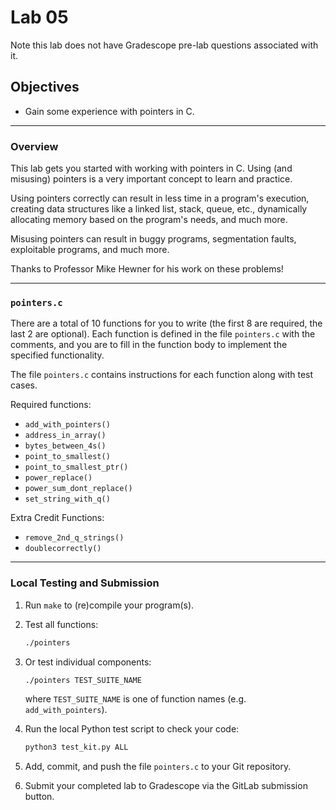 # Lab 05

Note this lab does not have Gradescope pre-lab questions associated with it.

## Objectives

- Gain some experience with pointers in C.

---

### Overview

This lab gets you started with working with pointers in C. Using (and misusing)
pointers is a very important concept to learn and practice. 

Using pointers correctly can result in less time in a program's execution,
creating data structures like a linked list, stack, queue, etc., dynamically
allocating memory based on the program's needs, and much more. 

Misusing pointers can result in buggy programs, segmentation faults, exploitable
programs, and much more.

Thanks to Professor Mike Hewner for his work on these problems!

---

### `pointers.c`

There are a total of 10 functions for you to write (the first 8 are required,
the last 2 are optional). Each function is defined in the file `pointers.c` with the comments, and
you are to fill in the function body to implement the specified functionality.

The file `pointers.c` contains instructions for each function along with test cases.

Required functions:
* `add_with_pointers()`
* `address_in_array()`
* `bytes_between_4s()`
* `point_to_smallest()`
* `point_to_smallest_ptr()`
* `power_replace()`
* `power_sum_dont_replace()`
* `set_string_with_q()`

Extra Credit Functions:
* `remove_2nd_q_strings()`
* `doublecorrectly()`

---

### Local Testing and Submission

1. Run `make` to (re)compile your program(s).

2. Test all functions:

   ```bash
   ./pointers
   ```

3. Or test individual components:

   ```bash
   ./pointers TEST_SUITE_NAME
   ```

   where `TEST_SUITE_NAME` is one of function names (e.g. `add_with_pointers`).

4. Run the local Python test script to check your code:

   ```bash
   python3 test_kit.py ALL
   ```

5. Add, commit, and push the file `pointers.c` to your Git repository.

6. Submit your completed lab to Gradescope via the GitLab submission button.
